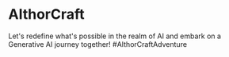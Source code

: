 # AIthorCraft
Let's redefine what's possible in the realm of AI and embark on a Generative AI journey together! #AIthorCraftAdventure
